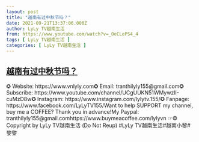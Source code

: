 ```yaml
---
layout: post
title: "越南有过中秋节吗？"
date: 2021-09-21T13:37:06.000Z
author: LyLy TV越南生活
from: https://www.youtube.com/watch?v=_OeCLePS4_4
tags: [ LyLy TV越南生活 ]
categories: [ LyLy TV越南生活 ]
---
```

<!--1632231426000-->
[越南有过中秋节吗？](https://www.youtube.com/watch?v=_OeCLePS4_4)
------

<div>
✪ Website: https://www.vnlyly.com✪ Email: tranthilyly155@gmail.com✪ Subscribe: https://www.youtube.com/channel/UCgUUKN51WMywzlI-cuMzD8w✪ Instagram: https://www.instagram.com/lylytv.155/✪  Fanpage: https://www.facebook.com/LyLyTV155/Want to help SUPPORT my channel, buy me a COFFEE?  Thank you in advance!My Paypal: tranthilyly155@gmail.comhttps://www.buymeacoffee.com/lylyvn ☞© Copyright by LyLy TV越南生活 (Do Not Reup) #LyLy TV越南生活#越南小黎#黎黎
</div>
